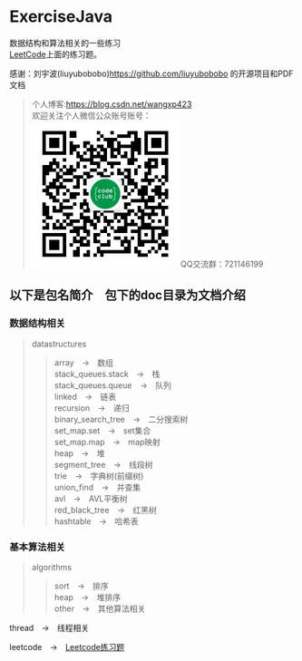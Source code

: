 # ExerciseJava
数据结构和算法相关的一些练习<br>
[LeetCode](https://leetcode-cn.com)上面的练习题。

感谢：刘宇波(liuyubobobo)<https://github.com/liuyubobobo> 的开源项目和PDF文档

> 个人博客:<https://blog.csdn.net/wangxp423><br>
> 欢迎关注个人微信公众账号账号：<br>
![Image](https://github.com/wangxp423/ExerciseJava/raw/master/screenshot/qrcode.jpg)
> QQ交流群：721146199

## 以下是包名简介　包下的doc目录为文档介绍
### 数据结构相关
>datastructures
>>array　->　数组<br>
>>stack_queues.stack　->　栈<br>
>>stack_queues.queue　->　队列<br>
>>linked　->　链表<br>
>>recursion　->　递归<br>
>>binary_search_tree　->　二分搜索树<br>
>>set_map.set　->　set集合<br>
>>set_map.map　->　map映射<br>
>>heap　->　堆<br>
>>segment_tree　->　线段树<br>
>>trie　->　字典树(前缀树)<br>
>>union_find　->　并查集<br>
>>avl　->　AVL平衡树<br>
>>red_black_tree　->　红黑树<br>
>>hashtable　->　哈希表<br>

### 基本算法相关
>algorithms
>>sort　->　排序<br>
>>heap　->　堆排序<br>
>>other　->　其他算法相关<br>

thread　->　线程相关

leetcode　->　[Leetcode练习题](https://leetcode-cn.com)<br>


